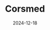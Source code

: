 ---  
layout: startup_page  
title: "Corsmed"  
id: "corsmed.com"  
permalink: "/corsmedcorsmed.com12182024/"  
website: "https://www.corsmed.com/"  
funding_round: "Seed"  
funding_amount: "$3.5M"  
investors: "Luminar Ventures, Big Pi Ventures"  
about: "Corsmed develops innovative digital twin technologies that significantly reduce MRI scan times, producing quantitative MRI scans with measurable data. Their software aims to make high-precision health tracking more accessible and affordable, enabling earlier detection of life-threatening diseases. This technology offers a significant improvement over existing methods, increasing speed and providing quantifiable data for more effective diagnosis."  
markets: "Medical Imaging, Healthcare, AI, SaaS, Software, EdTech, Digital Health, Artificial Intelligence & Machine Learning, HealthTech"  
hq: "Stockholm, Sweden"  
founded_year: "2016"  
linkedin: "https://www.linkedin.com/company/corsmed"  
twitter: "https://twitter.com/corsmed"  
instagram: ""  
facebook: "https://www.facebook.com/corsmed"  
crunchbase: "https://www.crunchbase.com/organization/corsmed"  
pitchbook: "https://pitchbook.com/profiles/company/226981-72"  

date_display: "18-Dec-2024"  
date: "2024-12-18"

# SEO Optimization  
meta_title: "Corsmed - Seed Funding ($3.5M)"  
meta_description: "Corsmed, Corsmed develops innovative digital twin technologies that significantly reduce MRI scan times, producing quantitative MRI scans with measurable data...."  
meta_keywords: "Corsmed, Medical Imaging, Healthcare, AI, SaaS, Software, EdTech, Digital Health, Artificial Intelligence & Machine Learning, HealthTech, Seed funding"  
canonical_url: "https://startup.projectstartups.com/corsmedcorsmed.com12182024/"  
---
